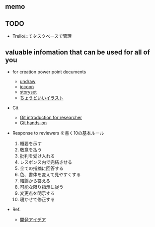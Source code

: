 ## memo

## TODO
- Trelloにてタスクベースで管理


## valuable infomation that can be used for all of you
- for creation power point documents
  - [undraw](https://undraw.co/illustrations)
  - [iccoon](https://icooon-mono.com/)
  - [storyset](https://storyset.com/)
  - [ちょうどいいイラスト](https://tyoudoii-illust.com/)

- Git
  - [Git introduction for researcher](https://speakerdeck.com/deepflow/yan-jiu-zhe-falsetamefalsegitru-men?slide=33)
  - [Git hands-on](https://speakerdeck.com/brainpadpr/git-hands-on?slide=17)


- Response to reviewers を書く10の基本ルール

    1. 概要を示す
    2. 敬意を払う
    3. 批判を受け入れる
    4. レスポンス内で完結させる
    5. 全ての指摘に回答する
    6. 色、書体を変えて見やすくする
    7. 結論から答える
    8. 可能な限り指示に従う
    9. 変更点を明示する
    10. 寝かせて修正する

- Ref.
  - [開発アイデア](https://qiita.com/MasatoraAtarashi/items/eec4642fe1e6ce79304d)